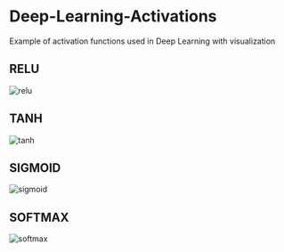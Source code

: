# Deep-Learning-Activations
Example of activation functions used in Deep Learning with visualization

## RELU 
![relu](https://user-images.githubusercontent.com/21131348/75370589-9f249d80-58c5-11ea-9a01-c40401cf4e05.png)

## TANH
![tanh](https://user-images.githubusercontent.com/21131348/75370651-b8c5e500-58c5-11ea-8fca-f6de5216da67.png)

## SIGMOID
![sigmoid](https://user-images.githubusercontent.com/21131348/75370751-e317a280-58c5-11ea-8c4c-fb2e4ab87f88.png)


## SOFTMAX
![softmax](https://user-images.githubusercontent.com/21131348/75370702-ced3a580-58c5-11ea-9d82-4e7bf0bbd957.png)
